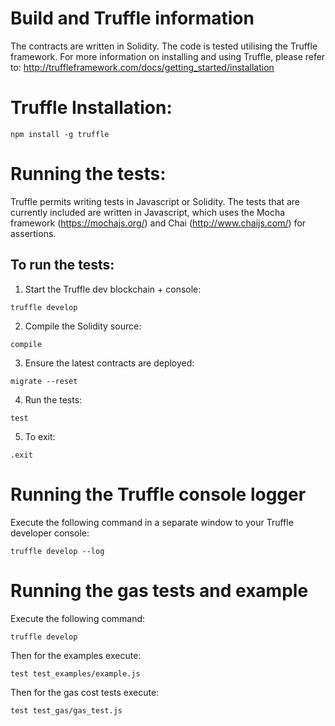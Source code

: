 # Build and Truffle information

The contracts are written in Solidity. The code is tested utilising the Truffle 
framework.  For more information on installing and using Truffle, please 
refer to: http://truffleframework.com/docs/getting_started/installation



# Truffle Installation:
```
npm install -g truffle
```

# Running the tests:
Truffle permits writing tests in Javascript or Solidity.  The tests that 
are currently included are written in Javascript, which uses the 
Mocha framework (https://mochajs.org/) and 
Chai (http://www.chaijs.com/) for assertions.

## To run the tests:
1. Start the Truffle dev blockchain + console:
```
truffle develop
```

2. Compile the Solidity source:
```
compile
```

3. Ensure the latest contracts are deployed:
```
migrate --reset
```

4. Run the tests:
```
test
```

5. To exit:
```
.exit
```


# Running the Truffle console logger
Execute the following command in a separate window to your Truffle developer console:
```
truffle develop --log
```

# Running the gas tests and example
Execute the following command:
```
truffle develop
```
Then for the examples execute:
```
test test_examples/example.js
```
Then for the gas cost tests execute:
```
test test_gas/gas_test.js
```
